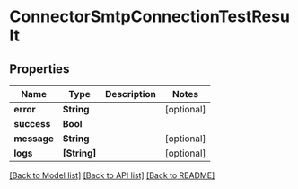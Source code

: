 # ConnectorSmtpConnectionTestResult

## Properties
Name | Type | Description | Notes
------------ | ------------- | ------------- | -------------
**error** | **String** |  | [optional] 
**success** | **Bool** |  | 
**message** | **String** |  | [optional] 
**logs** | **[String]** |  | [optional] 

[[Back to Model list]](../README#documentation-for-models) [[Back to API list]](../README#documentation-for-api-endpoints) [[Back to README]](../README)


